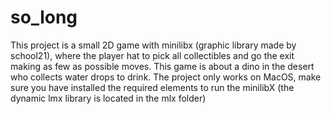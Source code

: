 # so_long

This project is a small 2D game with minilibx (graphic library made by school21), 
where the player hat to pick all collectibles and go the exit making as few as possible moves. 
This game is about a dino in the desert who collects water drops to drink. 
The project only works on MacOS, make sure you have installed the required 
elements to run the minilibX (the dynamic lmx library is located in the mlx folder)
